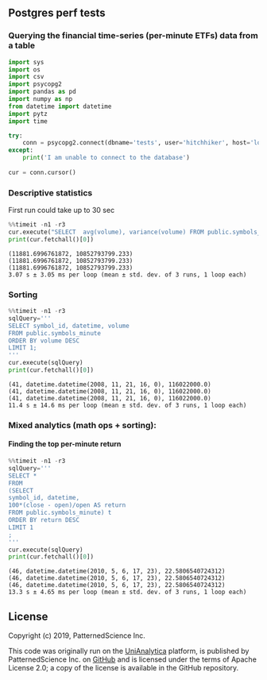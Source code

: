 
## Postgres perf tests
### Querying the financial time-series (per-minute ETFs) data from a table


```python
import sys
import os
import csv
import psycopg2
import pandas as pd
import numpy as np
from datetime import datetime
import pytz
import time
```


```python
try:
    conn = psycopg2.connect(dbname='tests', user='hitchhiker', host='localhost', password='freeride', port='9478')
except:
    print('I am unable to connect to the database')
    
cur = conn.cursor()
```

### Descriptive statistics
First run could take up to 30 sec


```python
%%timeit -n1 -r3
cur.execute("SELECT  avg(volume), variance(volume) FROM public.symbols_minute;")
print(cur.fetchall()[0])
```

    (11881.6996761872, 10852793799.233)
    (11881.6996761872, 10852793799.233)
    (11881.6996761872, 10852793799.233)
    3.07 s ± 3.05 ms per loop (mean ± std. dev. of 3 runs, 1 loop each)


### Sorting


```python
%%timeit -n1 -r3
sqlQuery='''
SELECT symbol_id, datetime, volume
FROM public.symbols_minute
ORDER BY volume DESC
LIMIT 1;
'''
cur.execute(sqlQuery)
print(cur.fetchall()[0])
```

    (41, datetime.datetime(2008, 11, 21, 16, 0), 116022000.0)
    (41, datetime.datetime(2008, 11, 21, 16, 0), 116022000.0)
    (41, datetime.datetime(2008, 11, 21, 16, 0), 116022000.0)
    11.4 s ± 14.6 ms per loop (mean ± std. dev. of 3 runs, 1 loop each)


### Mixed analytics (math ops + sorting):
#### Finding the top per-minute return


```python
%%timeit -n1 -r3
sqlQuery='''
SELECT *
FROM
(SELECT
symbol_id, datetime,
100*(close - open)/open AS return
FROM public.symbols_minute) t
ORDER BY return DESC
LIMIT 1
;
'''
cur.execute(sqlQuery)
print(cur.fetchall()[0])
```

    (46, datetime.datetime(2010, 5, 6, 17, 23), 22.5806540724312)
    (46, datetime.datetime(2010, 5, 6, 17, 23), 22.5806540724312)
    (46, datetime.datetime(2010, 5, 6, 17, 23), 22.5806540724312)
    13.3 s ± 4.65 ms per loop (mean ± std. dev. of 3 runs, 1 loop each)


## License

Copyright (c) 2019, PatternedScience Inc.

This code was originally run on the [UniAnalytica](https://www.unianalytica.com) platform, is published by PatternedScience Inc. on [GitHub](https://github.com/patternedscience/GPU-Analytics-Perf-Tests) and is licensed under the terms of Apache License 2.0; a copy of the license is available in the GitHub repository.
